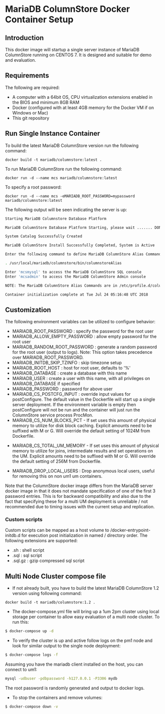 # MariaDB ColumnStore Docker Container Setup

## Introduction
This docker image will startup a single server instance of MariaDB ColumnStore running on CENTOS 7. It is designed and suitable for demo and evaluation.


## Requirements
The following are required:
- A computer with a 64bit OS, CPU virtualization extensions enabled in the BIOS and minimum 8GB RAM
- Docker (configured with at least 4GB memory for the Docker VM if on Windows or Mac)
- This git repository


## Run Single Instance Container

To build the latest MariaDB ColumnStore version run the following command:
```
docker build -t mariadb/columnstore:latest .
```

To run MariaDB ColumnStore run the following command:
```
docker run -d --name mcs mariadb/columnstore:latest
```

To specify a root password:
```
docker run -d --name mcs -eMARIADB_ROOT_PASSWORD=mypassword mariadb/columnstore:latest
```

The following output will be seen indicating the server is up:

```sh
Starting MariaDB Columnstore Database Platform

MariaDB ColumnStore Database Platform Starting, please wait ....... DONE

System Catalog Successfully Created

MariaDB ColumnStore Install Successfully Completed, System is Active

Enter the following command to define MariaDB ColumnStore Alias Commands

. /usr/local/mariadb/columnstore/bin/columnstoreAlias

Enter 'mcsmysql' to access the MariaDB ColumnStore SQL console
Enter 'mcsadmin' to access the MariaDB ColumnStore Admin console

NOTE: The MariaDB ColumnStore Alias Commands are in /etc/profile.d/columnstoreAlias.sh

Container initialization complete at Tue Jul 24 05:16:48 UTC 2018
```

## Customization
The following environment variables can be utilized to configure behavior:
* MARIADB_ROOT_PASSWORD : specify the password for the root user
* MARIADB_ALLOW_EMPTY_PASSWORD : allow empty password for the root user
* MARIADB_RANDOM_ROOT_PASSWORD : generate a random password for the root user (output to logs). Note: This option takes precedence over MARIADB_ROOT_PASSWORD.
* MARIADB_INITDB_SKIP_TZINFO : skip timezone setup
* MARIADB_ROOT_HOST : host for root user, defaults to '%'
* MARIADB_DATABASE : create a database with this name
* MARIADB_USER : create a user with this name, with all privileges on MARIADB_DATABASE if specified
* MARIADB_PASSWORD : password for above user
* MARIADB_CS_POSTCFG_INPUT : override input values for postConfigure. The default value in the Dockerfile will start up a single server deployment. If the environment variable is empty then postConfigure will not be run and the container will just run the ColumnStore service process ProcMon.
* MARIADB_CS_NUM_BLOCKS_PCT - If set uses this amount of physical memory to utilize for disk block caching. Explicit amounts need to be suffixed with M or G. Will override the default setting of 1024M from Dockerfile.
- MARIADB_CS_TOTAL_UM_MEMORY - If set uses this amount of physical memory to utilize for joins, intermediate results and set operations on the UM. Explicit amounts need to be suffixed with M or G. Will override the default setting of 256M from Dockerfile.
* MARIADB_DROP_LOCAL_USERS : Drop anonymous local users, useful for  removing this on non um1 um containers.

Note that the ColumnStore docker image differs from the MariaDB server docker image in that  it does not mandate specification of one of the first 3 password entries. This is for backward compatibility and also due to the fact that specifying these for a multi UM deployment is unreliable / not recommended due to timing issues with the current setup and replication.

### Custom scripts
Custom scripts can be mapped as a host volume to /docker-entrypoint-initdb.d for execution post initialization in named / directory order. The following extensions are supported:
* .sh : shell script
* .sql : sql script
* .sql.gz : gzip compressed sql script

## Multi Node Cluster compose file
- If not already built, you have to build the latest MariaDB ColumnStore 1.2 version using following command:

```
docker build -t mariadb/columnstore:1.2 .
```

- The docker-compose.yml file will bring up a 1um 2pm cluster using local storage
per container to allow easy evaluation of a multi node cluster. To run this:

```sh
$ docker-compose up -d
```

- To verify the cluster is up and active follow logs on the pm1 node and look for
similar output to the single node deployment:

```sh
$ docker-compose logs -f
```

Assuming you have the mariadb client installed on the host, you can connect to um1:
```sh
mysql -udbuser -pdbpassword -h127.0.0.1 -P3306 mydb
```

The root password is randomly generated and output to docker logs.

- To stop the containers and remove volumes:

```sh
$ docker-compose down -v
```
